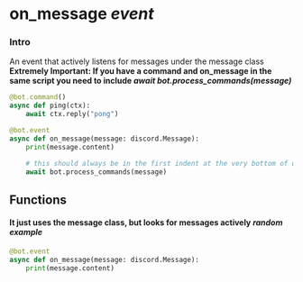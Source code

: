 # on_message *event*

### Intro
An event that actively listens for messages under the message class <br>
**Extremely Important: If you have a command and on_message in the same script you need to include *await bot.process_commands(message)***
```py
@bot.command()
async def ping(ctx):
    await ctx.reply("pong")

@bot.event
async def on_message(message: discord.Message):
    print(message.content)

    # this should always be in the first indent at the very bottom of on_message
    await bot.process_commands(message)
```

## Functions

#### **It just uses the message class, but looks for messages actively** *random example*
```py
@bot.event
async def on_message(message: discord.Message):
    print(message.content)
```

